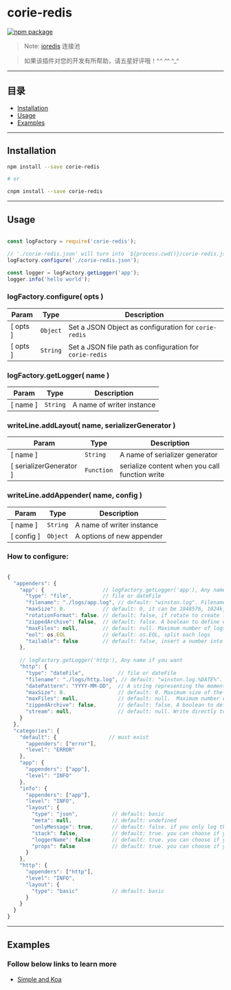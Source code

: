 # corie-redis

[![npm package](https://nodei.co/npm/corie-redis.png?downloads=true&downloadRank=true&stars=true)](https://www.npmjs.com/package/corie-redis)

> Note: [ioredis](https://github.com/coopernurse/node-pool) 连接池

> 如果该插件对您的开发有所帮助，请五星好评哦！^_^ ^_^ ^_^

---

## 目录

  - [Installation](#installation)
  - [Usage](#usage)
  - [Examples](#examples)

---

## Installation

```bash
npm install --save corie-redis

# or

cnpm install --save corie-redis
```

---

## Usage

```javascript

const logFactory = require('corie-redis');

// './corie-redis.json' will turn into `${process.cwd()}/corie-redis.json`
logFactory.configure('./corie-redis.json');

const logger = logFactory.getLogger('app');
logger.info('hello world');

```

### logFactory.configure( opts )

| Param | Type | Description |
| --- | --- | --- |
| [ opts ] | `Object` | Set a JSON Object as configuration for `corie-redis` |
| [ opts ] | `String` | Set a JSON file path as configuration for `corie-redis` |

### logFactory.getLogger( name )

| Param | Type | Description |
| --- | --- | --- |
| [ name ] | `String` | A name of writer instance |

### writeLine.addLayout( name, serializerGenerator )

| Param | Type | Description |
| --- | --- | --- |
| [ name ] | `String` | A name of serializer generator |
| [ serializerGenerator ] | `Function` | serialize content when you call function write |

### writeLine.addAppender( name, config )

| Param | Type | Description |
| --- | --- | --- |
| [ name ] | `String` | A name of writer instance |
| [ config ] | `Object` | A options of new appender |

### How to configure: 
```javascript

{
  "appenders": {
    "app": {                   // logFactory.getLogger('app'), Any name if you want
      "type": "file",          // file or dateFile
      "filename": "./logs/app.log", // default: "winston.log". Filename to be used to log to. This filename can include the %DATE% placeholder which will include the formatted datePattern at that point in the filename
      "maxSize": 0.            // default: 0, it can be 1048576, 1024k, 5m, 1g. maximum capacity in a file.
      "rotationFormat": false. // default: false, if rotate to create log files
      "zippedArchive": false,  // default: false. A boolean to define whether or not to gzip archived log files
      "maxFiles": null,        // default: null. Maximum number of logs to keep. If not set, no logs will be removed. This can be a number of files or number of days. If using days, add 'd' as the suffix
      "eol": os.EOL            // default: os.EOL, split each logs
      "tailable": false        // default: false, insert a number into filename like "file1.log"
    },
    
    // logFactory.getLogger('http'), Any name if you want
    "http": {
      "type": "dateFile",           // file or dateFile
      "filename": "./logs/http.log", // default: "winston.log.%DATE%". Filename to be used to log to. This filename can include the %DATE% placeholder which will include the formatted datePattern at that point in the filename
      "datePattern": "YYYY-MM-DD",  // A string representing the moment.js date format to be used for rotating. The meta characters used in this string will dictate the frequency of the file rotation. For example, if your datePattern is simply 'HH' you will end up with 24 log files that are picked up and appended to every day
      "maxSize": 0.                 // default: 0. Maximum size of the file after which it will rotate. This can be a number of bytes, or units of kb, mb, and gb. If using the units, add 'k', 'm', or 'g' as the suffix. The units need to directly follow the number
      "maxFiles": null,             // default: null.  Maximum number of logs to keep. If not set, no logs will be removed. This can be a number of files or number of days. If using days, add 'd' as the suffix. 
      "zippedArchive": false,       // default: false. A boolean to define whether or not to gzip archived log files
      "stream": null,               // default: null. Write directly to a custom stream and bypass the rotation capabilities
    }
  },
  "categories": {
    "default": {                 // must exist
      "appenders": ["error"],
      "level": "ERROR"
    },
    "app": {
      "appenders": ["app"],
      "level": "INFO"
    },
    "info": {
      "appenders": ["app"],
      "level": "INFO",
      "layout": {
        "type": "json",           // default: basic
        "meta": null,             // default: undefined
        "onlyMessage": true,      // default: false. if you only log the message you will give
        "stack": false,           // default: true. you can choose if you wanna log the stack of an Error or not
        "loggerName": false       // default: true. you can choose if you wanna log the name of current logger
        "props": false            // default: true. you can choose if you wanna log all of properties of an Error
      }
    },
    "http": {
      "appenders": ["http"],
      "level": "INFO",
      "layout": {
        "type": "basic"           // default: basic
      }
    }
  }
}

```

---

## Examples

### Follow below links to learn more

  - [Simple and Koa](https://github.com/fengxinming/corie/tree/master/examples)
